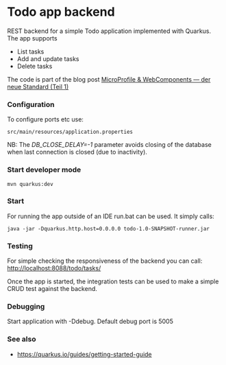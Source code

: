 # Todo app backend

REST backend for a simple Todo application implemented with Quarkus. The app supports 

* List tasks
* Add and update tasks
* Delete tasks

The code is part of the blog post [MicroProfile & WebComponents — der neue Standard (Teil 1)](https://medium.com/@porocnik/microprofile-webcomponents-der-neue-standard-teil-1-a53c16fcd867)

### Configuration 

To configure ports etc use:

	src/main/resources/application.properties
	
NB: The *DB_CLOSE_DELAY=-1*	parameter avoids closing of the database when last connection is closed (due to inactivity).

### Start developer mode

    mvn quarkus:dev

### Start

For running the app outside of an IDE run.bat can be used. It simply calls:
	
	java -jar -Dquarkus.http.host=0.0.0.0 todo-1.0-SNAPSHOT-runner.jar

### Testing

For simple checking the responsiveness of the backend you can call: [http://localhost:8088/todo/tasks/](http://localhost:8088/todo/tasks/)

Once the app is started, the integration tests can be used to make a simple CRUD test against the backend. 


### Debugging

Start application with -Ddebug. Default debug port is 5005
	

### See also 

 * https://quarkus.io/guides/getting-started-guide
 



